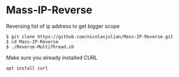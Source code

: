 # Mass-IP-Reverse
Reversing list of ip address to get bigger scope

```
$ git clone https://github.com/nicolasjulian/Mass-IP-Reverse.git
$ cd Mass-IP-Reverse
$ ./Reverse-MultiThread.sh
```
Make sure you already installed CURL
```
apt install curl 
```
